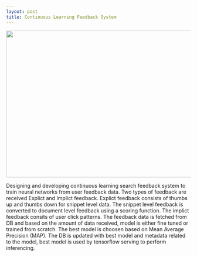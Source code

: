 ```yaml
---
layout: post
title: Continuous Learning Feedback System
---
```




<p align="center">
  <img width="600" height="400" src="{{ site.baseurl }}/images/continuos_learning.png">
</p>

Designing and developing continuous learning search feedback system to train
neural networks from user feedback data. Two types of feedback are received
Explict and Implict feedback. Explict feedback consists of thumbs up and thumbs
down for snippet level data. The snippet level feedback is converted to document
level feedback using a scoring function. The implict feedback consits of user
click patterns. The feedback data is fetched from DB and based on the amount of
data received, model is either fine tuned or trained from scratch. The best
model is choosen based on Mean Average Precision (MAP). The DB is updated with
best model and metadata related to the model, best model is used by tensorflow
serving to perform inferencing.
